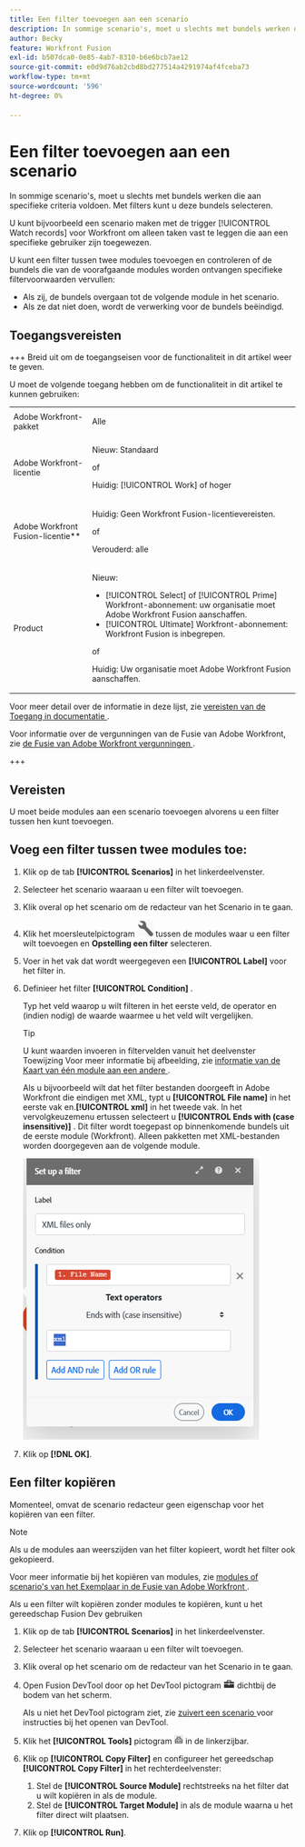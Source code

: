 ```yaml
---
title: Een filter toevoegen aan een scenario
description: In sommige scenario's, moet u slechts met bundels werken die aan specifieke criteria voldoen. Met filters kunt u deze bundels selecteren.
author: Becky
feature: Workfront Fusion
exl-id: b507dca0-0e85-4ab7-8310-b6e6bcb7ae12
source-git-commit: e0d9d76ab2cbd8bd277514a4291974af4fceba73
workflow-type: tm+mt
source-wordcount: '596'
ht-degree: 0%

---
```


# Een filter toevoegen aan een scenario

In sommige scenario&#39;s, moet u slechts met bundels werken die aan specifieke criteria voldoen. Met filters kunt u deze bundels selecteren.

U kunt bijvoorbeeld een scenario maken met de trigger [!UICONTROL Watch records] voor Workfront om alleen taken vast te leggen die aan een specifieke gebruiker zijn toegewezen.

U kunt een filter tussen twee modules toevoegen en controleren of de bundels die van de voorafgaande modules worden ontvangen specifieke filtervoorwaarden vervullen:

* Als zij, de bundels overgaan tot de volgende module in het scenario.
* Als ze dat niet doen, wordt de verwerking voor de bundels beëindigd.

## Toegangsvereisten

+++ Breid uit om de toegangseisen voor de functionaliteit in dit artikel weer te geven.

U moet de volgende toegang hebben om de functionaliteit in dit artikel te kunnen gebruiken:

<table style="table-layout:auto">
 <col> 
 <col> 
 <tbody> 
  <tr> 
   <td role="rowheader">Adobe Workfront-pakket</td> 
   <td> <p>Alle</p> </td> 
  </tr> 
  <tr data-mc-conditions=""> 
   <td role="rowheader">Adobe Workfront-licentie</td> 
   <td> <p>Nieuw: Standaard</p><p>of</p><p>Huidig: [!UICONTROL Work] of hoger</p> </td> 
  </tr> 
  <tr> 
   <td role="rowheader">Adobe Workfront Fusion-licentie**</td> 
   <td>
   <p>Huidig: Geen Workfront Fusion-licentievereisten.</p>
   <p>of</p>
   <p>Verouderd: alle </p>
   </td> 
  </tr> 
  <tr> 
   <td role="rowheader">Product</td> 
   <td>
   <p>Nieuw:</p> <ul><li>[!UICONTROL Select] of [!UICONTROL Prime] Workfront-abonnement: uw organisatie moet Adobe Workfront Fusion aanschaffen.</li><li>[!UICONTROL Ultimate] Workfront-abonnement: Workfront Fusion is inbegrepen.</li></ul>
   <p>of</p>
   <p>Huidig: Uw organisatie moet Adobe Workfront Fusion aanschaffen.</p>
   </td> 
  </tr>
 </tbody> 
</table>

Voor meer detail over de informatie in deze lijst, zie [ vereisten van de Toegang in documentatie ](/help/workfront-fusion/references/licenses-and-roles/access-level-requirements-in-documentation.md).

Voor informatie over de vergunningen van de Fusie van Adobe Workfront, zie [ de Fusie van Adobe Workfront vergunningen ](/help/workfront-fusion/set-up-and-manage-workfront-fusion/licensing-operations-overview/license-automation-vs-integration.md).

+++

## Vereisten

U moet beide modules aan een scenario toevoegen alvorens u een filter tussen hen kunt toevoegen.

## Voeg een filter tussen twee modules toe:

1. Klik op de tab **[!UICONTROL Scenarios]** in het linkerdeelvenster.
1. Selecteer het scenario waaraan u een filter wilt toevoegen.
1. Klik overal op het scenario om de redacteur van het Scenario in te gaan.
1. Klik het moersleutelpictogram ![ pictogram van de Sleutel ](assets/wrench-icon.png) tussen de modules waar u een filter wilt toevoegen en **Opstelling een filter** selecteren.
1. Voer in het vak dat wordt weergegeven een **[!UICONTROL Label]** voor het filter in.
1. Definieer het filter **[!UICONTROL Condition]** .

   Typ het veld waarop u wilt filteren in het eerste veld, de operator en (indien nodig) de waarde waarmee u het veld wilt vergelijken.

   >[!TIP]
   >
   >U kunt waarden invoeren in filtervelden vanuit het deelvenster Toewijzing
   >Voor meer informatie bij afbeelding, zie [ informatie van de Kaart van één module aan een andere ](/help/workfront-fusion/create-scenarios/map-data/map-data-from-one-to-another.md).

   Als u bijvoorbeeld wilt dat het filter bestanden doorgeeft in Adobe Workfront die eindigen met XML, typt u **[!UICONTROL File name]** in het eerste vak en.**[!UICONTROL xml]** in het tweede vak. In het vervolgkeuzemenu ertussen selecteert u **[!UICONTROL Ends with (case insensitive)]** . Dit filter wordt toegepast op binnenkomende bundels uit de eerste module (Workfront). Alleen pakketten met XML-bestanden worden doorgegeven aan de volgende module.

   ![ Opstelling een filter ](assets/set-up-filter-box.png)

1. Klik op **[!DNL OK]**.

## Een filter kopiëren

Momenteel, omvat de scenario redacteur geen eigenschap voor het kopiëren van een filter.

>[!NOTE]
>
>Als u de modules aan weerszijden van het filter kopieert, wordt het filter ook gekopieerd.
>
>Voor meer informatie bij het kopiëren van modules, zie [ modules of scenario&#39;s van het Exemplaar in de Fusie van Adobe Workfront ](/help/workfront-fusion/create-scenarios/add-modules/copy-modules-or-scenarios.md).

Als u een filter wilt kopiëren zonder modules te kopiëren, kunt u het gereedschap Fusion Dev gebruiken

1. Klik op de tab **[!UICONTROL Scenarios]** in het linkerdeelvenster.
1. Selecteer het scenario waaraan u een filter wilt toevoegen.
1. Klik overal op het scenario om de redacteur van het Scenario in te gaan.
1. Open Fusion DevTool door op het DevTool pictogram ![ te klikken DevTool pictogram ](assets/debugger-icon.png) dichtbij de bodem van het scherm.

   Als u niet het DevTool pictogram ziet, zie [ zuivert een scenario ](/help/workfront-fusion/manage-scenarios/debug-a-scenario.md) voor instructies bij het openen van DevTool.

1. Klik het **[!UICONTROL Tools]** pictogram ![ DevTool hulpmiddelen ](assets/devtools-tools-icon.png) in de linkerzijbar.

1. Klik op **[!UICONTROL Copy Filter]** en configureer het gereedschap **[!UICONTROL Copy Filter]** in het rechterdeelvenster:

   1. Stel de **[!UICONTROL Source Module]** rechtstreeks na het filter dat u wilt kopiëren in als de module.
   1. Stel de **[!UICONTROL Target Module]** in als de module waarna u het filter direct wilt plaatsen.

1. Klik op **[!UICONTROL Run]**.
